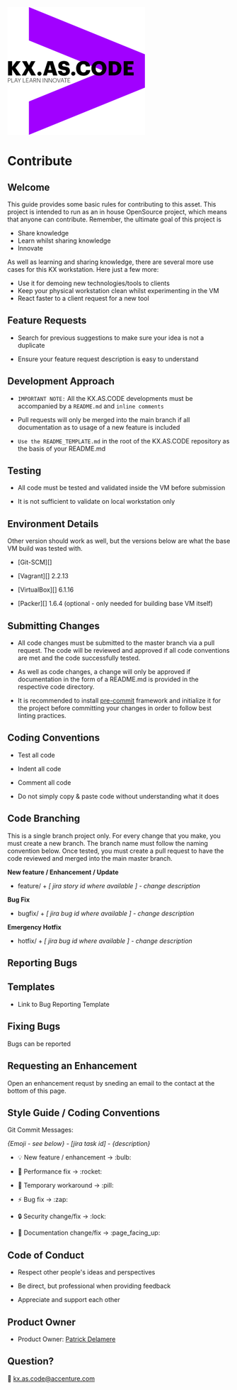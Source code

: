 !["kx.as.code_logo"](kxascode_logo_black_small.png "kx.as.code_logo")

# Contribute

## Welcome
This guide provides some basic rules for contributing to this asset. This project is intended to run as an in house OpenSource project, which means that anyone can contribute.
Remember, the ultimate goal of this project is

- Share knowledge
- Learn whilst sharing knowledge
- Innovate

As well as learning and sharing knowledge, there are several more use cases for this KX workstation. Here just a few more:

- Use it for demoing new technologies/tools to clients
- Keep your physical workstation clean whilst experimenting in the VM
- React faster to a client request for a new tool

## Feature Requests

- Search for previous suggestions to make sure your idea is not a duplicate

- Ensure your feature request description is easy to understand

  

## Development Approach

-  `IMPORTANT NOTE:` All the KX.AS.CODE developments must be accompanied by a `README.md` and `inline comments`

-  Pull requests will only be merged into the main branch if all documentation as to usage of a new feature is included

-  `Use the README_TEMPLATE.md` in the root of the KX.AS.CODE repository as the basis of your README.md

  

## Testing

- All code must be tested and validated inside the VM before submission

- It is not sufficient to validate on local workstation only

  

## Environment Details

Other version should work as well, but the versions below are what the base VM build was tested with.

- [Git-SCM][]

- [Vagrant][] 2.2.13

- [VirtualBox][] 6.1.16

- [Packer][] 1.6.4  (optional - only needed for building base VM itself)

  

## Submitting Changes

- All code changes must be submitted to the master branch via a pull request. The code will be reviewed and approved if all code conventions are met and the code successfully tested.

- As well as code changes, a change will only be approved if documentation in the form of a README.md is provided in the respective code directory.

- It is recommended to install [pre-commit](https://pre-commit.com) framework and initialize it for the project before committing your changes in order to follow best linting practices.

  

## Coding Conventions

- Test all code

- Indent all code

- Comment all code

- Do not simply copy & paste code without understanding what it does

  

## Code Branching

This is a single branch project only.
For every change that you make, you must create a new branch. The branch name must follow the  naming convention below.
Once tested, you must create a pull request to have the code reviewed and merged into the main master branch.

**New feature / Enhancement / Update**

- feature/ + _[ jira story id where available ] - change description_

**Bug Fix**

- bugfix/ + _[ jira bug id where available ] - change description_

**Emergency Hotfix**

- hotfix/ + _[ jira bug id where available ] - change description_

  

## Reporting Bugs



## Templates

- Link to Bug Reporting Template

  

## Fixing Bugs
Bugs can be reported



## Requesting an Enhancement
Open an enhancement requst by sneding an email to the contact at the bottom of this page.



## Style Guide / Coding Conventions

Git Commit Messages:

_{Emoji - see below} - [jira task id] - {description}_

- :bulb: New feature / enhancement &rarr; &colon;bulb&colon;

- :rocket: Performance fix &rarr; &colon;rocket&colon;

- :pill: Temporary workaround &rarr; &colon;pill&colon;

- :zap: Bug fix &rarr; &colon;zap&colon;

- :lock: Security change/fix &rarr; &colon;lock&colon;

- :page_facing_up: Documentation change/fix &rarr; &colon;page_facing_up&colon;

  

## Code of Conduct

- Respect other people's ideas and perspectives

- Be direct, but professional when providing feedback

- Appreciate and support each other

  

## Product Owner

- Product Owner: [Patrick Delamere](mailto:patrick.g.delamere@accenture.com)

  


## Question?
:email: kx.as.code@accenture.com

